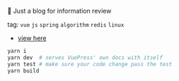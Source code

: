 <p align="center">

 :cherry_blossom: Just a blog for information review
 
</p>

tag: `vue` `js` `spring` `algorithm` `redis` `linux`

- [view here](http://yiki.site/vuepress)


``` bash
yarn i
yarn dev  # serves VuePress' own docs with itself
yarn test # make sure your code change pass the test
yarn build
```
